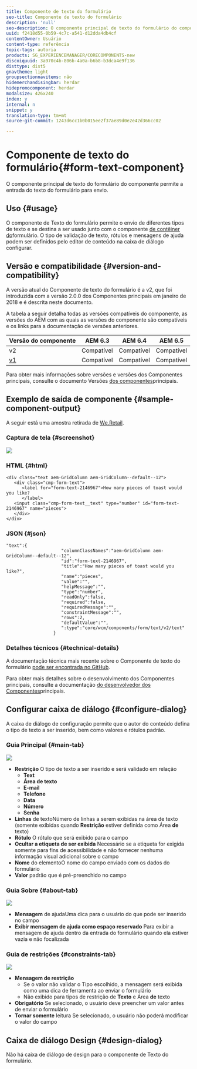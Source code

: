 ```yaml
---
title: Componente de texto do formulário
seo-title: Componente de texto do formulário
description: 'null'
seo-description: O componente principal de texto do formulário do componente permite a entrada do texto do formulário para envio.
uuid: f2418d55-0b59-4c7c-a541-d12dda4db4cf
contentOwner: Usuário
content-type: referência
topic-tags: autoria
products: SG_EXPERIENCEMANAGER/CORECOMPONENTS-new
discoiquuid: 3a970c4b-806b-4a0a-b6b8-b3dca4e9f136
disttype: dist5
gnavtheme: light
groupsectionnavitems: não
hidemerchandisingbar: herdar
hidepromocomponent: herdar
modalsize: 426x240
index: y
internal: n
snippet: y
translation-type: tm+mt
source-git-commit: 1243d6cc1b0b015ee2f37ae89d0e2e42d366cc02

---
```



# Componente de texto do formulário{#form-text-component}

O componente principal de texto do formulário do componente permite a entrada do texto do formulário para envio.

## Uso {#usage}

O componente de Texto do formulário permite o envio de diferentes tipos de texto e se destina a ser usado junto com o componente [de contêiner do](form-container.md)formulário. O tipo de validação de texto, rótulos e mensagens de ajuda podem ser definidos pelo editor de conteúdo na caixa de diálogo [](#configure-dialog)configurar.

## Versão e compatibilidade {#version-and-compatibility}

A versão atual do Componente de texto do formulário é a v2, que foi introduzida com a versão 2.0.0 dos Componentes principais em janeiro de 2018 e é descrita neste documento.

A tabela a seguir detalha todas as versões compatíveis do componente, as versões do AEM com as quais as versões do componente são compatíveis e os links para a documentação de versões anteriores.

| Versão do componente | AEM 6.3 | AEM 6.4 | AEM 6.5 |
|--- |--- |--- |--- |
| v2 | Compatível | Compatível | Compatível |
| [v1](form-text-v1.md) | Compatível | Compatível | Compatível |

Para obter mais informações sobre versões e versões dos Componentes principais, consulte o documento Versões [dos componentes](versions.md)principais.

## Exemplo de saída de componente {#sample-component-output}

A seguir está uma amostra retirada de [We.Retail](https://helpx.adobe.com/experience-manager/6-5/sites/developing/using/we-retail.html).

### Captura de tela {#screenshot}

![](assets/chlimage_1-22.png)

### HTML {#html}

```
<div class="text aem-GridColumn aem-GridColumn--default--12">
   <div class="cmp-form-text">
      <label for="form-text-2146967">How many pieces of toast would you like?
      </label>
   <input class="cmp-form-text__text" type="number" id="form-text-2146967" name="pieces">
   </div>
</div>
```

### JSON {#json}

```
"text":{  
                     "columnClassNames":"aem-GridColumn aem-GridColumn--default--12",
                     "id":"form-text-2146967",
                     "title":"How many pieces of toast would you like?",
                     "name":"pieces",
                     "value":"",
                     "helpMessage":"",
                     "type":"number",
                     "readOnly":false,
                     "required":false,
                     "requiredMessage":"",
                     "constraintMessage":"",
                     "rows":2,
                     "defaultValue":"",
                     ":type":"core/wcm/components/form/text/v2/text"
                  }
```

### Detalhes técnicos {#technical-details}

A documentação técnica mais recente sobre o Componente de texto do formulário [pode ser encontrada no GitHub](https://github.com/adobe/aem-core-wcm-components/tree/master/content/src/content/jcr_root/apps/core/wcm/components/form/text/v2/text).

Para obter mais detalhes sobre o desenvolvimento dos Componentes principais, consulte a documentação [do desenvolvedor dos Componentes](developing.md)principais.

## Configurar caixa de diálogo {#configure-dialog}

A caixa de diálogo de configuração permite que o autor do conteúdo defina o tipo de texto a ser inserido, bem como valores e rótulos padrão.

### Guia Principal {#main-tab}

![](assets/chlimage_1-23.png)

* **Restrição** O tipo de texto a ser inserido e será validado em relação
   * **Text**
   * **Área de texto**
   * **E-mail**
   * **Telefone**
   * **Data**
   * **Número**
   * **Senha**
* **Linhas** de textoNúmero de linhas a serem exibidas na área de texto (somente exibidas quando **Restrição** estiver definida como Área **de** texto)
* **Rótulo** O rótulo que será exibido para o campo
* **Ocultar a etiqueta de ser exibida** Necessário se a etiqueta for exigida somente para fins de acessibilidade e não fornecer nenhuma informação visual adicional sobre o campo
* **Nome** do elementoO nome do campo enviado com os dados do formulário
* **Valor** padrão que é pré-preenchido no campo

### Guia Sobre {#about-tab}

![](assets/chlimage_1-24.png)

* **Mensagem** de ajudaUma dica para o usuário do que pode ser inserido no campo
* **Exibir mensagem de ajuda como espaço reservado** Para exibir a mensagem de ajuda dentro da entrada do formulário quando ela estiver vazia e não focalizada

### Guia de restrições {#constraints-tab}

![](assets/chlimage_1-25.png)

* **Mensagem de restrição**
   * Se o valor não validar o Tipo escolhido, a mensagem será exibida como uma dica de ferramenta ao enviar o formulário
   * Não exibido para tipos de restrição de **Texto** e Área **de** texto
* **Obrigatório** Se selecionado, o usuário deve preencher um valor antes de enviar o formulário
* **Tornar somente** leitura Se selecionado, o usuário não poderá modificar o valor do campo

## Caixa de diálogo Design {#design-dialog}

Não há caixa de diálogo de design para o componente de Texto do formulário.